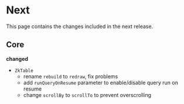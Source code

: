 # Next

This page contains the changes included in the next release.

## Core

**changed**

- `ZkTable`
    - rename `rebuild` to `redraw`, fix problems
    - add `runQueryOnResume` parameter to enable/disable query run on resume
    - change `scrollBy` to `scrollTo` to prevent overscrolling